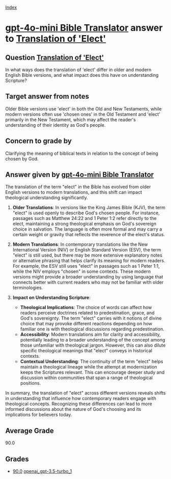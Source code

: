 
[Index](../../../index.md)
# [gpt-4o-mini Bible Translator](../../answering_models/gpt-4o-mini_Bible_Translator.md) answer to [Translation of 'Elect'](../../questions/Translation_of_'Elect'.md)

## Question [Translation of 'Elect'](../../questions/Translation_of_'Elect'.md)
In what ways does the translation of 'elect' differ in older and modern English Bible versions, and what impact does this have on understanding Scripture?

## Target answer from notes
Older Bible versions use 'elect' in both the Old and New Testaments, while modern versions often use 'chosen ones' in the Old Testament and 'elect' primarily in the New Testament, which may affect the reader's understanding of their identity as God's people.

## Concern to grade by
Clarifying the meaning of biblical texts in relation to the concept of being chosen by God.

## Answer given by [gpt-4o-mini Bible Translator](../../answering_models/gpt-4o-mini_Bible_Translator.md)
The translation of the term "elect" in the Bible has evolved from older English versions to modern translations, and this shift can impact theological understanding significantly.

1. **Older Translations**: In versions like the King James Bible (KJV), the term "elect" is used openly to describe God's chosen people. For instance, passages such as Matthew 24:22 and 1 Peter 1:2 refer directly to the elect, maintaining a strong theological emphasis on God's sovereign choice in salvation. The language is often more formal and may carry a certain weight or gravity that reflects the reverence of the elect's status.

2. **Modern Translations**: In contemporary translations like the New International Version (NIV) or English Standard Version (ESV), the term "elect" is still used, but there may be more extensive explanatory notes or alternative phrasing that helps clarify its meaning for modern readers. For example, the ESV still uses "elect" in passages such as 1 Peter 1:1, while the NIV employs "chosen" in some contexts. These modern versions might provide a broader understanding by using language that connects better with current readers who may not be familiar with older terminologies.

3. **Impact on Understanding Scripture**:
   - **Theological Implications**: The choice of words can affect how readers perceive doctrines related to predestination, grace, and God's sovereignty. The term "elect" carries with it notions of divine choice that may provoke different reactions depending on how familiar one is with theological discussions regarding predestination.
   - **Accessibility**: Modern translations aim for clarity and accessibility, potentially leading to a broader understanding of the concept among those unfamiliar with theological jargon. However, this can also dilute specific theological meanings that "elect" conveys in historical contexts.
   - **Contextual Understanding**: The continuity of the term "elect" helps maintain a theological lineage while the attempt at modernization keeps the Scriptures relevant. This can encourage deeper study and discussion within communities that span a range of theological positions.

In summary, the translation of "elect" across different versions reveals shifts in understanding that influence how contemporary readers engage with theological concepts. Recognizing these differences can lead to more informed discussions about the nature of God's choosing and its implications for believers today.

## Average Grade
90.0

## Grades
 * [90.0](./Translation_of_'Elect'_grades/openai_gpt-3.5-turbo_1.md) [openai_gpt-3.5-turbo_1](../../answering_models/openai_gpt-3.5-turbo_1.md)
